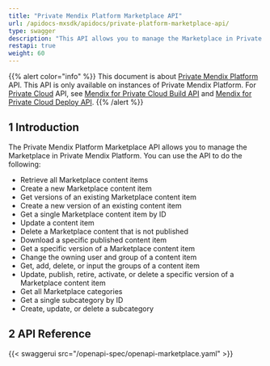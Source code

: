 ```yaml
---
title: "Private Mendix Platform Marketplace API"
url: /apidocs-mxsdk/apidocs/private-platform-marketplace-api/
type: swagger
description: "This API allows you to manage the Marketplace in Private Mendix Platform."
restapi: true
weight: 60
---
```


{{% alert color="info" %}}
This document is about [Private Mendix Platform](/private-mendix-platform/) API. This API is only available on instances of Private Mendix Platform. For [Private Cloud](/developerportal/deploy/private-cloud/) API, see [Mendix for Private Cloud Build API](/apidocs-mxsdk/apidocs/private-cloud-build-api/) and [Mendix for Private Cloud Deploy API](/apidocs-mxsdk/apidocs/private-cloud-deploy-api/).
{{% /alert %}}

## 1 Introduction

The Private Mendix Platform Marketplace API allows you to manage the Marketplace in Private Mendix Platform. You can use the API to do the following:

* Retrieve all Marketplace content items
* Create a new Marketplace content item
* Get versions of an existing Marketplace content item
* Create a new version of an existing content item
* Get a single Marketplace content item by ID
* Update a content item
* Delete a Marketplace content that is not published
* Download a specific published content item
* Get a specific version of a Marketplace content item
* Change the owning user and group of a content item
* Get, add, delete, or input the groups of a content item
* Update, publish, retire, activate, or delete a specific version of a Marketplace content item
* Get all Marketplace categories
* Get a single subcategory by ID
* Create, update, or delete a subcategory

## 2 API Reference

{{< swaggerui src="/openapi-spec/openapi-marketplace.yaml"  >}}
